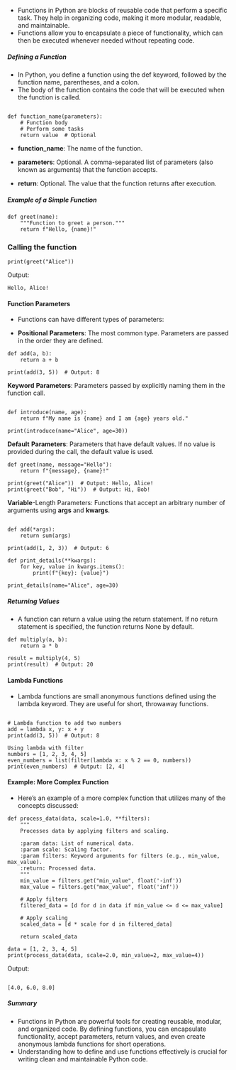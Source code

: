 - Functions in Python are blocks of reusable code that perform a specific task. They help in organizing code, making it more modular, readable, and maintainable. 
- Functions allow you to encapsulate a piece of functionality, which can then be executed whenever needed without repeating code.

##### Defining a Function
- In Python, you define a function using the def keyword, followed by the function name, parentheses, and a colon. 
- The body of the function contains the code that will be executed when the function is called.

```

def function_name(parameters):
    # Function body
    # Perform some tasks
    return value  # Optional
```
- **function_name**: The name of the function.

- **parameters**: Optional. A comma-separated list of parameters (also known as arguments) that the function accepts.

- **return**: Optional. The value that the function returns after execution.
##### Example of a Simple Function
```
def greet(name):
    """Function to greet a person."""
    return f"Hello, {name}!"
```
### Calling the function
```
print(greet("Alice"))
```

Output:

```
Hello, Alice!
```
#### Function Parameters
- Functions can have different types of parameters:

- **Positional** **Parameters**: The most common type. Parameters are passed in the order they are defined.
```
def add(a, b):
    return a + b

print(add(3, 5))  # Output: 8
```
**Keyword** **Parameters**: Parameters passed by explicitly naming them in the function call.
```

def introduce(name, age):
    return f"My name is {name} and I am {age} years old."

print(introduce(name="Alice", age=30))
```
**Default** **Parameters**: Parameters that have default values. If no value is provided during the call, the default value is used.
```
def greet(name, message="Hello"):
    return f"{message}, {name}!"

print(greet("Alice"))  # Output: Hello, Alice!
print(greet("Bob", "Hi"))  # Output: Hi, Bob!
```
**Variable**-Length Parameters: Functions that accept an arbitrary number of arguments using **args** and **kwargs**.
```

def add(*args):
    return sum(args)

print(add(1, 2, 3))  # Output: 6

def print_details(**kwargs):
    for key, value in kwargs.items():
        print(f"{key}: {value}")

print_details(name="Alice", age=30)
```
##### Returning Values
- A function can return a value using the return statement. If no return statement is specified, the function returns None by default.

```
def multiply(a, b):
    return a * b

result = multiply(4, 5)
print(result)  # Output: 20
```
#### Lambda Functions
- Lambda functions are small anonymous functions defined using the lambda keyword. They are useful for short, throwaway functions.
```

# Lambda function to add two numbers
add = lambda x, y: x + y
print(add(3, 5))  # Output: 8
```
```
Using lambda with filter
numbers = [1, 2, 3, 4, 5]
even_numbers = list(filter(lambda x: x % 2 == 0, numbers))
print(even_numbers)  # Output: [2, 4]
```
#### Example: More Complex Function
- Here’s an example of a more complex function that utilizes many of the concepts discussed:

```
def process_data(data, scale=1.0, **filters):
    """
    Processes data by applying filters and scaling.

    :param data: List of numerical data.
    :param scale: Scaling factor.
    :param filters: Keyword arguments for filters (e.g., min_value, max_value).
    :return: Processed data.
    """
    min_value = filters.get("min_value", float('-inf'))
    max_value = filters.get("max_value", float('inf'))
    
    # Apply filters
    filtered_data = [d for d in data if min_value <= d <= max_value]
    
    # Apply scaling
    scaled_data = [d * scale for d in filtered_data]
    
    return scaled_data

data = [1, 2, 3, 4, 5]
print(process_data(data, scale=2.0, min_value=2, max_value=4))
```
Output:
```

[4.0, 6.0, 8.0]
```
##### Summary
- Functions in Python are powerful tools for creating reusable, modular, and organized code. By defining functions, you can encapsulate functionality, accept parameters, return values, and even create anonymous lambda functions for short operations. 
- Understanding how to define and use functions effectively is crucial for writing clean and maintainable Python code.